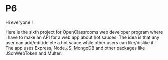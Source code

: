 # P6

Hi everyone !

Here is the sixth project for OpenClassrooms web developer program where i have to make an API for a web app about hot sauces. The idea is that any
user can add/edit/delete a hot sauce while other users can like/dislike it. The app uses Express, Node.JS, MongoDB and other packages like JSonWebToken
and Multer.
